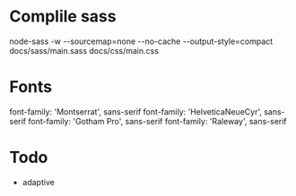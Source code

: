 
# Complile sass
node-sass -w --sourcemap=none --no-cache --output-style=compact docs/sass/main.sass docs/css/main.css

# Fonts
font-family: 'Montserrat', sans-serif
font-family: 'HelveticaNeueCyr', sans-serif
font-family: 'Gotham Pro', sans-serif
font-family: 'Raleway', sans-serif

# Todo
- adaptive